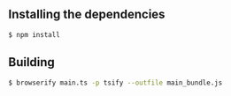 ## Installing the dependencies

```bash
$ npm install
```

## Building

```bash
$ browserify main.ts -p tsify --outfile main_bundle.js
```